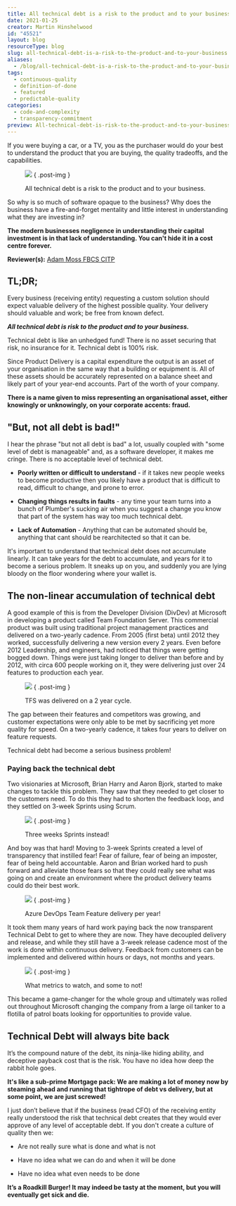 ```yaml
---
title: All technical debt is a risk to the product and to your business.
date: 2021-01-25
creator: Martin Hinshelwood
id: "45521"
layout: blog
resourceType: blog
slug: all-technical-debt-is-a-risk-to-the-product-and-to-your-business
aliases:
  - /blog/all-technical-debt-is-a-risk-to-the-product-and-to-your-business
tags:
  - continuous-quality
  - definition-of-done
  - featured
  - predictable-quality
categories:
  - code-and-complexity
  - transparency-commitment
preview: All-technical-debt-is-risk-to-the-product-and-to-your-business-2-2.jpg
---
```


If you were buying a car, or a TV, you as the purchaser would do your best to understand the product that you are buying, the quality tradeoffs, and the capabilities.

<figure>

![](images/All-technical-debt-is-risk-to-the-product-and-to-your-business-1152x720-1-1.jpg)
{ .post-img }

<figcaption>

All technical debt is a risk to the product and to your business.

</figcaption>

</figure>

So why is so much of software opaque to the business? Why does the business have a fire-and-forget mentality and little interest in understanding what they are investing in?

**The modern businesses negligence in understanding their capital investment is in that lack of understanding. You can't hide it in a cost centre forever.**

**Reviewer(s):** [Adam Moss FBCS CITP](https://www.linkedin.com/in/adam-moss/)

## TL;DR;

Every business (receiving entity) requesting a custom solution should expect valuable delivery of the highest possible quality. Your delivery should valuable and work; be free from known defect.

_**All technical debt is risk to the product and to your business.**_

Technical debt is like an unhedged fund! There is no asset securing that risk, no insurance for it. Technical debt is 100% risk.

Since Product Delivery is a capital expenditure the output is an asset of your organisation in the same way that a building or equipment is. All of these assets should be accurately represented on a balance sheet and likely part of your year-end accounts. Part of the worth of your company.

**There is a name given to miss representing an organisational asset, either knowingly or unknowingly, on your corporate accents: fraud.**

## "But, not all debt is bad!"

I hear the phrase "but not all debt is bad" a lot, usually coupled with "some level of debt is manageable" and, as a software developer, it makes me cringe. There is no acceptable level of technical debt.

- **Poorly written or difficult to understand** - if it takes new people weeks to become productive then you likely have a product that is difficult to read, difficult to change, and prone to error.

- **Changing things results in faults** - any time your team turns into a bunch of Plumber's sucking air when you suggest a change you know that part of the system has way too much technical debt.

- **Lack of Automation** - Anything that can be automated should be, anything that cant should be rearchitected so that it can be.

It's important to understand that technical debt does not accumulate linearly. It can take years for the debt to accumulate, and years for it to become a serious problem. It sneaks up on you, and suddenly you are lying bloody on the floor wondering where your wallet is.

## The non-linear accumulation of technical debt

A good example of this is from the Developer Division (DivDev) at Microsoft in developing a product called Team Foundation Server. This commercial product was built using traditional project management practices and delivered on a two-yearly cadence. From 2005 (first beta) until 2012 they worked, successfully delivering a new version every 2 years. Even before 2012 Leadership, and engineers, had noticed that things were getting bogged down. Things were just taking longer to deliver than before and by 2012, with circa 600 people working on it, they were delivering just over 24 features to production each year.

<figure>

![](images/image-2-4-4.png)
{ .post-img }

<figcaption>

TFS was delivered on a 2 year cycle.

</figcaption>

</figure>

The gap between their features and competitors was growing, and customer expectations were only able to be met by sacrificing yet more quality for speed. On a two-yearly cadence, it takes four years to deliver on feature requests.

Technical debt had become a serious business problem!

### Paying back the technical debt

Two visionaries at Microsoft, Brian Harry and Aaron Bjork, started to make changes to tackle this problem. They saw that they needed to get closer to the customers need. To do this they had to shorten the feedback loop, and they settled on 3-week Sprints using Scrum.

<figure>

![](images/image-3-5-5.png)
{ .post-img }

<figcaption>

Three weeks Sprints instead!

</figcaption>

</figure>

And boy was that hard! Moving to 3-week Sprints created a level of transparency that instilled fear! Fear of failure, fear of being an imposter, fear of being held accountable. Aaron and Brian worked hard to push forward and alleviate those fears so that they could really see what was going on and create an environment where the product delivery teams could do their best work.

<figure>

![](images/image-6-6.png)
{ .post-img }

<figcaption>

Azure DevOps Team Feature delivery per year!

</figcaption>

</figure>

It took them many years of hard work paying back the now transparent Technical Debt to get to where they are now. They have decoupled delivery and release, and while they still have a 3-week release cadence most of the work is done within continuous delivery. Feedback from customers can be implemented and delivered within hours or days, not months and years.

<figure>

![](images/image-1-3-3.png)
{ .post-img }

<figcaption>

What metrics to watch, and some to not!

</figcaption>

</figure>

This became a game-changer for the whole group and ultimately was rolled out throughout Microsoft changing the company from a large oil tanker to a flotilla of patrol boats looking for opportunities to provide value.

## Technical Debt will always bite back

It’s the compound nature of the debt, its ninja-like hiding ability, and deceptive payback cost that is the risk. You have no idea how deep the rabbit hole goes.

**It's like a sub-prime Mortgage pack: We are making a lot of money now by steaming ahead and running that tightrope of debt vs delivery, but at some point, we are just screwed!**

I just don’t believe that if the business (read CFO) of the receiving entity really understood the risk that technical debt creates that they would ever approve of any level of acceptable debt. If you don't create a culture of quality then we:

- Are not really sure what is done and what is not

- Have no idea what we can do and when it will be done

- Have no idea what even needs to be done

**It’s a Roadkill Burger! It may indeed be tasty at the moment, but you will eventually get sick and die.**

